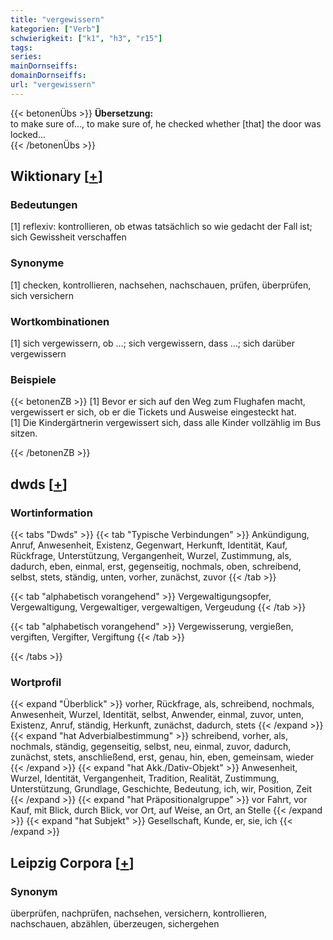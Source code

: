```yaml
---
title: "vergewissern"
kategorien: ["Verb"]
schwierigkeit: ["k1", "h3", "r15"]
tags:
series:
mainDornseiffs:
domainDornseiffs:
url: "vergewissern"
---
```


{{< betonenÜbs >}}
**Übersetzung:**  
to make sure of..., to make sure  of, he checked whether [that] the door was locked...  
{{< /betonenÜbs >}}

## Wiktionary [[+](https://de.wiktionary.org/wiki/vergewissern)]

### Bedeutungen
[1] reflexiv: kontrollieren, ob etwas tatsächlich so wie gedacht der Fall ist; sich Gewissheit verschaffen  

### Synonyme
[1] checken, kontrollieren, nachsehen, nachschauen, prüfen, überprüfen, sich versichern  

### Wortkombinationen
[1] sich vergewissern, ob …; sich vergewissern, dass …; sich darüber vergewissern  

### Beispiele
{{< betonenZB >}}
[1] Bevor er sich auf den Weg zum Flughafen macht, vergewissert er sich, ob er die Tickets und Ausweise eingesteckt hat.  
[1] Die Kindergärtnerin vergewissert sich, dass alle Kinder vollzählig im Bus sitzen.  

{{< /betonenZB >}}


## dwds [[+](https://www.dwds.de/wb/vergewissern)]

### Wortinformation
{{< tabs "Dwds" >}}
{{< tab "Typische Verbindungen" >}}
Ankündigung, Anruf, Anwesenheit, Existenz, Gegenwart, Herkunft, Identität, Kauf, Rückfrage, Unterstützung, Vergangenheit, Wurzel, Zustimmung, als, dadurch, eben, einmal, erst, gegenseitig, nochmals, oben, schreibend, selbst, stets, ständig, unten, vorher, zunächst, zuvor
{{< /tab >}}

{{< tab "alphabetisch vorangehend" >}}
Vergewaltigungsopfer, Vergewaltigung, Vergewaltiger, vergewaltigen, Vergeudung
{{< /tab >}}

{{< tab "alphabetisch vorangehend" >}}
Vergewisserung, vergießen, vergiften, Vergifter, Vergiftung
{{< /tab >}}

{{< /tabs >}}

### Wortprofil
{{< expand "Überblick" >}} vorher, Rückfrage, als, schreibend, nochmals, Anwesenheit, Wurzel, Identität, selbst, Anwender, einmal, zuvor, unten, Existenz, Anruf, ständig, Herkunft, zunächst, dadurch, stets {{< /expand >}}
{{< expand "hat Adverbialbestimmung" >}} schreibend, vorher, als, nochmals, ständig, gegenseitig, selbst, neu, einmal, zuvor, dadurch, zunächst, stets, anschließend, erst, genau, hin, eben, gemeinsam, wieder {{< /expand >}}
{{< expand "hat Akk./Dativ-Objekt" >}} Anwesenheit, Wurzel, Identität, Vergangenheit, Tradition, Realität, Zustimmung, Unterstützung, Grundlage, Geschichte, Bedeutung, ich, wir, Position, Zeit {{< /expand >}}
{{< expand "hat Präpositionalgruppe" >}} vor Fahrt, vor Kauf, mit Blick, durch Blick, vor Ort, auf Weise, an Ort, an Stelle {{< /expand >}}
{{< expand "hat Subjekt" >}} Gesellschaft, Kunde, er, sie, ich {{< /expand >}}

## Leipzig Corpora [[+](https://corpora.uni-leipzig.de/en/res?word=vergewissern&corpusId=deu_newscrawl-public_2018)]


### Synonym
überprüfen, nachprüfen, nachsehen, versichern, kontrollieren, nachschauen, abzählen, überzeugen, sichergehen

